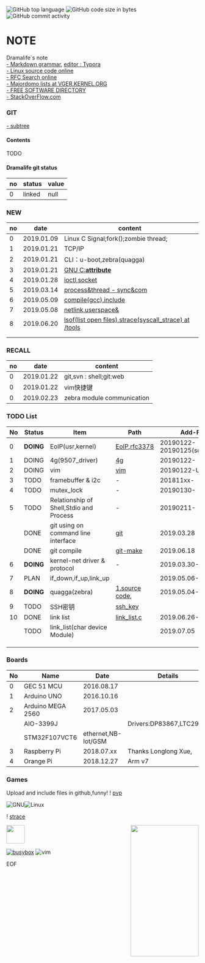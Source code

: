 ![GitHub top language](https://img.shields.io/github/languages/top/Dramalife/note.svg?color=green&logo=Linux&logoColor=black)
![GitHub code size in bytes](https://img.shields.io/github/languages/code-size/Dramalife/note.svg?color=blue)
![GitHub commit activity](https://img.shields.io/github/commit-activity/w/Dramalife/note.svg)


# NOTE
Dramalife\`s note  
[- Markdown grammar](/tools/coding/markdown.md), [editor : Typora](https://typora.io/)  
[- Linux source code online](https://elixir.bootlin.com/linux/latest/source)  
[- RFC Search online](https://www.rfc-editor.org/search/rfc_search.php)  
[- Majordomo lists at VGER.KERNEL.ORG](http://vger.kernel.org/vger-lists.html)  
[- FREE SOFTWARE DIRECTORY](https://directory.fsf.org/wiki/GNU)  
[- StackOverFlow.com](https://stackoverflow.com/)  

### GIT  
[- subtree](https://help.github.com/en/articles/about-git-subtree-merges#adding-a-new-repository-as-a-subtree)  



#### Contents
TODO

#### Dramalife git status
|no|status|value|
|--|--|--|
|0|linked|null|

### NEW
|no|date|content|
|--|--|--|
|0|2019.01.09|Linux C Signal;fork();zombie thread;|
|1|2019.01.21|TCP/IP|
|2|2019.01.21|CLI：u-boot,zebra\(quagga\)|
|3|2019.01.21|[GNU C:__attribute__](/81-kernel_programming/gnu_c/)|
|4|2019.01.28|[ioctl,socket](/81-kernel_programming/network/socket/)|
|5|2019.03.14|[process&thread \- sync&com](/coding_thread)|
|6|2019.05.09|[compile(gcc),include](/80-userspace_programming/gcc)|
|7|2019.05.08|[netlink,userspace&](/80-userspace_programming/netlink)|
|8|2019.06.20|[lsof(list open files),strace(syscall_strace) at /tools](/tools)|
| | | |
| | | |

### RECALL
|no|date|content|
|--|--|--|
|0|2019.01.22|git,svn : shell;git:web|
|0|2019.01.22|vim快捷键|
|0|2019.02.23|zebra module communication|

### TODO List
|No|Status|Item|Path|Add-Finish|
|--|--|--|--|--|
|0 |**DOING**|EoIP(usr,kernel)|[EoIP](/81-kernel_programming/network/ip_protocal/eoip/),[rfc3378](/50-books/rfc_ref/rfc3378.txt)|20190122-20190125(socket_ioctl)-|
|1 |DOING|4g(9507_driver)|[4g](/81-kernel_programming/network/4g_cell)|20190122-|
|2 |DOING|vim|[vim](/tools_coding/vim)|20190122-Updating-|
|3 |TODO|framebuffer & i2c| - |201811xx-|
|4 |TODO|mutex_lock| - |20190130-|
|5 |TODO|Relationship of Shell,Stdio and Process| - |20190211-|
|  |DONE|git using on command line interface|[git](/tools/coding/git/)|2019.03.28|
|  |DONE|git compile|[git-make](/tools/gcc/git_compile.sh)|2019.06.18|
|6 |**DOING**|kernel-net driver & protocol| - |2019.03.30-|
|7 |PLAN|if_down,if_up,link_up| |2019.05.06- |
|8 |**DOING**|quagga(zebra)|[1.source code](/tools/quagga-1.2.4), |2019.05.04- |
|9 |TODO|SSH密钥| [ssh_key](/tools/ssh_key.md)| |
|10|DONE|link list|[link_list.c](80-userspace_programming/33-datastruct/link_list/link_list.c) |2019.06.26-2019.07.05 |
|  |TODO |link_list(char device Module) | |2019.07.05 |
| | | | | |
| | | | | |
| | | | | |

### Boards
|No|Name|Date|Details|
|--|--|--|--|
|0|GEC 51 MCU|2016.08.17||
|1|Arduino UNO|2016.10.16||
|2|Arduino MEGA 2560|2017.05.03||
| |AIO-3399J| |Drivers:DP83867,LTC2941,|
| |STM32F107VCT6|ethernet,NB-Iot/GSM|
|3|Raspberry Pi |2018.07.xx|Thanks Longlong Xue,|
|4|Orange Pi |2018.12.27|Arm v7|

### Games  

Upload and include files in github,funny!
! [pvp](/marddown_source/image/pic_dramalife_game_pvp.jpg "wzry")  

![GNU](http://www.gnu.org/graphics/heckert_gnu.transp.small.png)![Linux](https://www.kernel.org/theme/images/logos/tux.png)

! [strace](https://strace.io/Straus.png)
  
<img src="https://strace.io/Straus.png" width = "178" height = "343" div align=right />  
<img src="https://github.com/favicon.ico" width="48">  
                                                    
[![busybox](https://busybox.net/images/busybox1.png)](https://busybox.net/)
![vim](https://www.vim.org/images/vim_header.gif)



EOF
